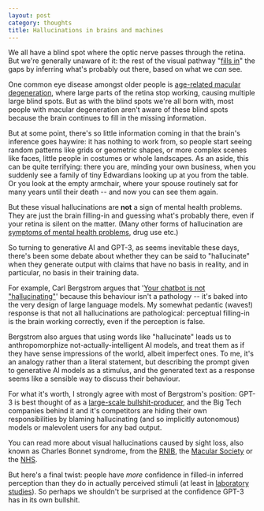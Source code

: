 ```yaml
---
layout: post
category: thoughts
title: Hallucinations in brains and machines
---
```


We all have a blind spot where the optic nerve passes through the retina. But we're generally unaware of it: the rest of the visual pathway "[fills in](https://en.wikipedia.org/wiki/Filling-in)" the gaps by inferring what's probably out there, based on what we <i>can</i> see. 

One common eye disease amongst older people is [age-related macular degeneration](https://www.macularsociety.org/), where large parts of the retina stop working, causing multiple large blind spots. But as with the blind spots we're all born with, most people with macular degeneration aren't aware of these blind spots because the brain continues to fill in the missing information. 

But at some point, there's so little information coming in that the brain's inference goes haywire: it has nothing to work from, so people start seeing random patterns like grids or geometric shapes, or more complex scenes like faces, little people in costumes or whole landscapes. As an aside, this can be quite terrifying: there you are, minding your own business, when you suddenly see a family of tiny Edwardians looking up at you from the table. Or you look at the empty armchair, where your spouse routinely sat for many years until their death -- and now you can see them again. 

But these visual hallucinations are <b>not</b> a sign of mental health problems. They are just the brain filling-in and guessing what's probably there, even if your retina is silent on the matter. (Many other forms of hallucination are [symptoms of mental health problems](https://www.nhs.uk/mental-health/feelings-symptoms-behaviours/feelings-and-symptoms/hallucinations-hearing-voices/), drug use etc.)

So turning to generative AI and GPT-3, as seems inevitable these days, there's been some debate about whether they can be said to "hallucinate" when they generate output with claims that have no basis in reality, and in particular, no basis in their training data.

For example, Carl Bergstrom argues that '[Your chatbot is not "hallucinating"](https://post.news/article/2Lr2DCy9lQz0pbzrVwrtgBD6I81)' because this behaviour isn't a pathology -- it's baked into the very design of large language models. My somewhat pedantic (waves!) response is that not all hallucinations are pathological: perceptual filling-in is the brain working correctly, even if the perception is false.

Bergstrom also argues that using words like "hallucinate" leads us to anthropomorphize not-actually-intelligent AI models, and treat them as if they have sense impressions of the world, albeit imperfect ones. To me, it's an analogy rather than a literal statement, but describing the prompt given to generative AI models as a stimulus, and the generated text as a response seems like a sensible way to discuss their behaviour. 

For what it's worth, I strongly agree with most of Bergstrom's position: GPT-3 is best thought of as a [large-scale bullshit-producer](https://dcorney.com/thoughts/2023/01/15/gpt3-considered-harmful.html), and the Big Tech companies behind it and it's competitors are hiding their own responsibilities by blaming hallucinating (and so implicitly autonomous) models or malevolent users for any bad output.

You can read more about visual hallucinations caused by sight loss, also known as Charles Bonnet syndrome, from the [RNIB](https://www.rnib.org.uk/your-eyes/eye-conditions-az/charles-bonnet-syndrome/), the [Macular Society](https://www.macularsociety.org/macular-disease/macular-conditions/charles-bonnet-syndrome/) or the [NHS](https://www.nhs.uk/conditions/charles-bonnet-syndrome/).

But here's a final twist: people have <i>more</i> confidence in filled-in inferred perception than they do in actually perceived stimuli (at least in [laboratory studies](https://www.ncbi.nlm.nih.gov/pmc/articles/PMC5433845/)). So perhaps we shouldn't be surprised at the confidence GPT-3 has in its own bullshit.


<br>
<br>

